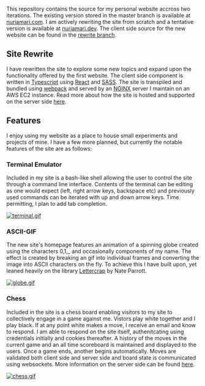 This repository contains the source for my personal website accross two iterations. The existing version stored in the master branch is available at [nuriamari.com](https://nuriamari.com). I am actively rewriting the site from scratch and a tentative version is available at [nuriamari.dev](https://nuriamari.dev). The client side source for the new website can be found in the [rewrite branch](https://github.com/NuriAmari/website/tree/rewrite).

## Site Rewrite

I have rewritten the site to explore some new topics and expand upon the functionality offered by the first website. The client side component is written in [Typescript](https://www.typescriptlang.org/) using [React](https://reactjs.org/) and [SASS](https://sass-lang.com/). The site is transpiled and bundled using [webpack](https://webpack.js.org/) and served by an [NGINX](https://www.nginx.com/) server I maintain on an AWS EC2 instance. Read more about how the site is hosted and supported on the server side [here](https://github.com/NuriAmari/website-server).

## Features

I enjoy using my website as a place to house small experiments and projects of mine. I have a few more planned, but currently the notable features of the site are as follows:

### Terminal Emulator

Included in my site is a bash-like shell allowing the user to control the site through a command line interface. Contents of the terminal can be editing as one would expect (left, right arrow keys, backspace etc) and previously used commands can be iterated with up and down arrow keys. Time permitting, I plan to add tab completion.

[![terminal.gif](https://i.postimg.cc/650vSLLJ/terminal.gif)](https://postimg.cc/w71MRNG0)

### ASCII-GIF

The new site's homepage features an animation of a spinning globe created using the characters 0,1,_ and occasionally components of my name. The effect is created by breaking an gif into individual frames and converting the image into ASCII characters on the fly. To achieve this I have built upon, yet leaned heavily on the library [Lettercrap](https://github.com/nate-parrott/lettercrap) by Nate Parrott.

[![globe.gif](https://i.postimg.cc/5NnVD6Xk/globe.gif)](https://postimg.cc/ZCB2dYFr)

### Chess

Included in the site is a chess board enabling visitors to my site to collectively engage in a game against me. Vistors play white together and I play black. If at any point white makes a move, I receive an email and know to respond. I am able to respond on the site itself, authenitcating using credentials initially and cookies thereafter. A history of the moves in the current game and an all time scoreboard is maintained and displayed to the users. Once a game ends, another begins automatically. Moves are validated both client side and server side and board state is communicated using websockets. More information on the server side can be found [here](https://github.com/NuriAmari/website-server). 

[![chess.gif](https://i.postimg.cc/jS8KGCFS/chess.gif)](https://postimg.cc/zyR9hDNs)
